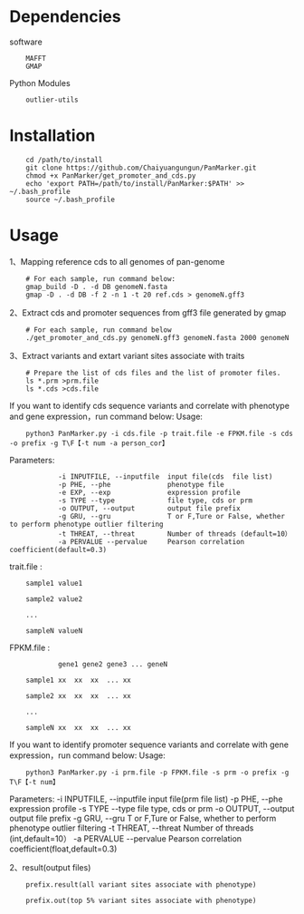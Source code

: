# Dependencies

software

        MAFFT
        GMAP

Python Modules
        
        outlier-utils

# Installation

        cd /path/to/install
        git clone https://github.com/Chaiyuangungun/PanMarker.git
        chmod +x PanMarker/get_promoter_and_cds.py
        echo 'export PATH=/path/to/install/PanMarker:$PATH' >> ~/.bash_profile
        source ~/.bash_profile
    
# Usage

1、Mapping reference cds to all genomes of pan-genome

        # For each sample, run command below:
        gmap_build -D . -d DB genomeN.fasta
        gmap -D . -d DB -f 2 -n 1 -t 20 ref.cds > genomeN.gff3
        
2、Extract cds and promoter sequences from gff3 file generated by gmap

        # For each sample, run command below
        ./get_promoter_and_cds.py genomeN.gff3 genomeN.fasta 2000 genomeN

3、Extract variants and extart variant sites associate with traits

        # Prepare the list of cds files and the list of promoter files.
        ls *.prm >prm.file 
        ls *.cds >cds.file

If you want to identify cds sequence variants and correlate with phenotype and gene expression，run command below:
Usage: 

        python3 PanMarker.py -i cds.file -p trait.file -e FPKM.file -s cds -o prefix -g T\F【-t num -a person_cor】
Parameters: 

                -i INPUTFILE, --inputfile  input file(cds  file list)
                -p PHE, --phe              phenotype file
                -e EXP, --exp              expression profile
                -s TYPE --type             file type, cds or prm
                -o OUTPUT, --output        output file prefix
                -g GRU, --gru              T or F,Ture or False, whether to perform phenotype outlier filtering
                -t THREAT, --threat        Number of threads (default=10）
                -a PERVALUE --pervalue     Pearson correlation coefficient(default=0.3)

trait.file :

        sample1 value1

        sample2 value2

        ...

        sampleN valueN

FPKM.file :

                gene1 gene2 gene3 ... geneN
       
        sample1 xx  xx  xx  ... xx

        sample2 xx  xx  xx  ... xx

        ...

        sampleN xx  xx  xx  ... xx

If you want to identify promoter sequence variants and correlate with gene expression，run command below:
Usage: 

        python3 PanMarker.py -i prm.file -p FPKM.file -s prm -o prefix -g T\F【-t num】

Parameters:
                -i INPUTFILE, --inputfile  input file(prm file list)
                -p PHE, --phe              expression profile
                -s TYPE --type             file type, cds or prm
                -o OUTPUT, --output        output file prefix
                -g GRU, --gru              T or F,Ture or False, whether to perform phenotype outlier filtering
                -t THREAT, --threat        Number of threads (int,default=10）
                -a PERVALUE --pervalue     Pearson correlation coefficient(float,default=0.3)
        
2、result(output files)

        prefix.result(all variant sites associate with phenotype)
                
        prefix.out(top 5% variant sites associate with phenotype) 
 
                
